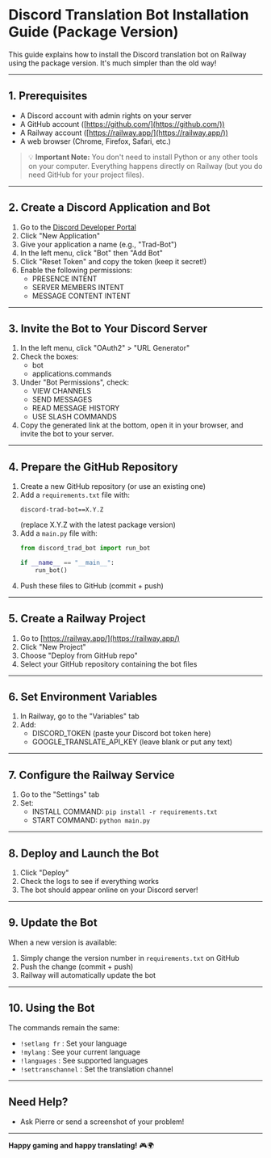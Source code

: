 # Discord Translation Bot Installation Guide (Package Version)

This guide explains how to install the Discord translation bot on Railway using the package version. It's much simpler than the old way!

---

## 1. Prerequisites
- A Discord account with admin rights on your server
- A GitHub account ([https://github.com/](https://github.com/))
- A Railway account ([https://railway.app/](https://railway.app/))
- A web browser (Chrome, Firefox, Safari, etc.)

> 💡 **Important Note:** You don't need to install Python or any other tools on your computer. Everything happens directly on Railway (but you do need GitHub for your project files).

---

## 2. Create a Discord Application and Bot

1. Go to the [Discord Developer Portal](https://discord.com/developers/applications)
2. Click "New Application"
3. Give your application a name (e.g., "Trad-Bot")
4. In the left menu, click "Bot" then "Add Bot"
5. Click "Reset Token" and copy the token (keep it secret!)
6. Enable the following permissions:
   - PRESENCE INTENT
   - SERVER MEMBERS INTENT
   - MESSAGE CONTENT INTENT

---

## 3. Invite the Bot to Your Discord Server

1. In the left menu, click "OAuth2" > "URL Generator"
2. Check the boxes:
   - bot
   - applications.commands
3. Under "Bot Permissions", check:
   - VIEW CHANNELS
   - SEND MESSAGES
   - READ MESSAGE HISTORY
   - USE SLASH COMMANDS
4. Copy the generated link at the bottom, open it in your browser, and invite the bot to your server.

---

## 4. Prepare the GitHub Repository

1. Create a new GitHub repository (or use an existing one)
2. Add a `requirements.txt` file with:
   ```
   discord-trad-bot==X.Y.Z
   ```
   (replace X.Y.Z with the latest package version)
3. Add a `main.py` file with:
   ```python
   from discord_trad_bot import run_bot

   if __name__ == "__main__":
       run_bot()
   ```
4. Push these files to GitHub (commit + push)

---

## 5. Create a Railway Project

1. Go to [https://railway.app/](https://railway.app/)
2. Click "New Project"
3. Choose "Deploy from GitHub repo"
4. Select your GitHub repository containing the bot files

---

## 6. Set Environment Variables

1. In Railway, go to the "Variables" tab
2. Add:
   - DISCORD_TOKEN (paste your Discord bot token here)
   - GOOGLE_TRANSLATE_API_KEY (leave blank or put any text)

---

## 7. Configure the Railway Service

1. Go to the "Settings" tab
2. Set:
   - INSTALL COMMAND: `pip install -r requirements.txt`
   - START COMMAND: `python main.py`

---

## 8. Deploy and Launch the Bot

1. Click "Deploy"
2. Check the logs to see if everything works
3. The bot should appear online on your Discord server!

---

## 9. Update the Bot

When a new version is available:
1. Simply change the version number in `requirements.txt` on GitHub
2. Push the change (commit + push)
3. Railway will automatically update the bot

---

## 10. Using the Bot

The commands remain the same:
- `!setlang fr` : Set your language
- `!mylang` : See your current language
- `!languages` : See supported languages
- `!settranschannel` : Set the translation channel

---

## Need Help?

- Ask Pierre or send a screenshot of your problem!

---

**Happy gaming and happy translating!** 🎮🌍 